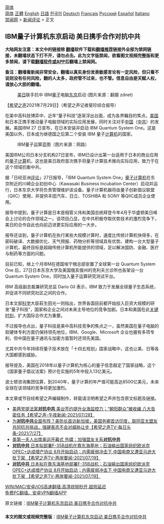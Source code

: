 <!-- 面包屑导航 --> <div class="breadcrumb"><!-- GTranslate: https://gtranslate.io/ -->  <div class="switcher notranslate">  <div class="selected">  <a href="#" onclick="return false;"> 简体</a>  </div>  <div class="option">  <a href="https://www.bannedbook.org" onclick="doGTranslate('zh-CN|zh-CN');jQuery('div.switcher div.selected a').html(jQuery(this).html());return false;" title="简体中文" class="nturl selected"> 简体</a>  <a href="https://www.bannedbook.org/zh-tw/" onclick="doGTranslate('zh-CN|zh-TW');jQuery('div.switcher div.selected a').html(jQuery(this).html());return false;" title="繁體中文" class="nturl"> 正體</a>  <a href="https://www.bannedbook.org/en/" onclick="doGTranslate('zh-CN|en');jQuery('div.switcher div.selected a').html(jQuery(this).html());return false;" title="English" class="nturl"> English</a>  <a href="https://www.bannedbook.org/ja/" onclick="doGTranslate('zh-CN|ja');jQuery('div.switcher div.selected a').html(jQuery(this).html());return false;" title="日本語" class="nturl"> 日語</a>  <a href="https://www.bannedbook.org/ko/" onclick="doGTranslate('zh-CN|ko');jQuery('div.switcher div.selected a').html(jQuery(this).html());return false;" title="한국어" class="nturl"> 한국어</a>  <a href="https://www.bannedbook.org/de/" onclick="doGTranslate('zh-CN|de');jQuery('div.switcher div.selected a').html(jQuery(this).html());return false;" title="Deutsch" class="nturl"> Deutsch</a>  <a href="https://www.bannedbook.org/fr/" onclick="doGTranslate('zh-CN|fr');jQuery('div.switcher div.selected a').html(jQuery(this).html());return false;" title="Français" class="nturl"> Français</a>  <a href="https://www.bannedbook.org/ru/" onclick="doGTranslate('zh-CN|ru');jQuery('div.switcher div.selected a').html(jQuery(this).html());return false;" title="Русский" class="nturl"> Русский</a>  <a href="https://www.bannedbook.org/es/" onclick="doGTranslate('zh-CN|es');jQuery('div.switcher div.selected a').html(jQuery(this).html());return false;" title="Español" class="nturl"> Español</a>  <a href="https://www.bannedbook.org/it/" onclick="doGTranslate('zh-CN|it');jQuery('div.switcher div.selected a').html(jQuery(this).html());return false;" title="Italiano" class="nturl"> Italiano</a>  </div>  </div>      <div class='breadcrumb-sub'><!-- Breadcrumb NavXT 6.3.0 --> <a href="https://www.bannedbook.org/" class="home">禁闻网</a> &gt; <a href="https://www.bannedbook.org/bnews/comments/" class="category">新闻评论</a> &gt; 正文</div></div><h2>IBM量子计算机东京启动 美日携手合作对抗中共</h2> <p class="notice"><b>大陆网友注意：本文中的链接除 <a href="https://github.com/bannedbook/fanqiang" >翻墙</a>软件下载和<a href="https://github.com/killgcd/justmysocks/blob/master/README.md">翻墙推荐</a>链接外全部为禁网链接，未翻墙状态下打不开，请勿点击。此为文字版禁闻，欲看图文视频完整版和更多禁闻，请下载<a href="https://github.com/bannedbook/fanqiang">翻墙软件或APP</a>后翻墙上禁闻网。</p><p>备注：翻墙看新闻非常安全，翻墙以真实身份发表敏感言论有一定风险，但只看不说则没有任何风险，翻的人太多，政府管不过来，也不管。信息自由是天赋人权，请放心大胆的翻墙。</b></p>  <div class="entry"> <figure><figcaption><a href="https://www.bannedbook.org/bnews/tag/%E7%BE%8E%E6%97%A5/" class="st_tag internal_tag" rel="tag" title="标签 美日 下的日志">美日</a>联手抗中 IBM<a href="https://www.bannedbook.org/bnews/tag/%E9%87%8F%E5%AD%90/" class="st_tag internal_tag" rel="tag" title="标签 量子 下的日志">量子</a>电脑<a href="https://www.bannedbook.org/bnews/tag/%e4%b8%9c%e4%ba%ac/" class="st_tag internal_tag" rel="tag" title="标签 东京 下的日志">东京</a>启动 (图片来源：翻摄 zdnet)</figcaption></figure> <p>【<span class='wp_keywordlink_affiliate'><a href="https://www.soundofhope.org" title="希望之声" target="_blank">希望之声</a></span>2021年7月29日】（希望之声记者斐珍综合报导）</p> <p>在美中高科技博弈中，近年“量子科技”逐渐浮出台面，成为各界瞩目的焦点。<a href="https://www.bannedbook.org/bnews/tag/%e7%be%8e%e5%9b%bd/" class="st_tag internal_tag" rel="tag" title="标签 美国 下的日志">美国</a>和日本正携手推动量子电脑领域的实际应用发展，同时关注对手<span class='wp_keywordlink_affiliate'><a href="https://www.bannedbook.org/" title="中国" target="_blank">中国</a></span>（<a href="https://www.bannedbook.org/bnews/tag/%e4%b8%ad%e5%85%b1/" class="st_tag internal_tag" rel="tag" title="标签 中共 下的日志">中共</a>）的发展。美国IBM 27 日宣布，在日本安装并启动 IBM Quantum System One。这是美国以外，日本成为继德国之后第二个安装 IBM 量子<a href="https://www.bannedbook.org/bnews/tag/%E8%AE%A1%E7%AE%97%E6%9C%BA/" class="st_tag internal_tag" rel="tag" title="标签 计算机 下的日志">计算机</a>的国家。</p> <figure><figcaption>IBM量子运算蓝图（图片来源：网路）</figcaption></figure> <p>美国IBM公司日本分支机构27日宣布，IBM已设计出第一台适用于日本的商业应用的<a href="https://www.bannedbook.org/bnews/tag/%E9%87%8F%E5%AD%90%E8%AE%A1%E7%AE%97/" class="st_tag internal_tag" rel="tag" title="标签 量子计算 下的日志">量子计算</a>机，这也是美日政府首次携手将量子计算技术推向实际应用，致力于在这个领域抗衡中共。</p> <p>据「日经亚洲<span class='wp_keywordlink_affiliate'><a href="https://www.bannedbook.org/bnews/comments/" title="新闻评论" target="_blank">评论</a></span>」27日报导，「IBM Quantum System One」<a href="https://www.bannedbook.org/bnews/tag/%E9%87%8F%E5%AD%90%E8%AE%A1%E7%AE%97%E6%9C%BA/" class="st_tag internal_tag" rel="tag" title="标签 量子计算机 下的日志">量子计算机</a>在东京附近的川崎企业初创中心（Kawasaki Business Incubation Center）启动并运行，日本东京大学将负责管理维护该设备。量子计算机器将由量子创新倡议联盟（QIIC）使用，并提供丰田汽车、日立、TOSHIBA 和 SONY 等QIIC成员企业使用。</p>  <p>报导中提到，量子计算是日本首相菅义伟和美国总统拜登今年4月于华盛顿美日峰会上讨论的合作领域之一。该项目凸显，在中共积极夺取优势技术的激烈竞争下，美日的合作自此也向前迈进更实际应用的一大步。</p> <p>报导还谈到，量子计算机在执行某些大规模计算时，速度比传统计算机快得多，在密码破译、大数据优化、天气预报、药物分析等领域具有优势。建构一台大型量子计算机，最终目标是超越传统计算机所能提供的领域，足以解决国防、金融、医疗与制药等方面的问题。</p> <p>目前已知，继上个月IBM在德国埃宁根总部安置了全球第一台 Quantum System One 后，27日日本东京大学及美国俄亥俄州的克利夫兰诊所也各架设一台 Quantum System One，同时加入量子运算研究测试平台。</p> <p>IBM 高级副总裁兼研究总监 Dario Gil 表示，IBM 致力于发展全球量子生态系统，并促进不同研究社区之间的合作。</p>  <p>日本文部<span class='wp_keywordlink'><a href="https://www.bannedbook.org/forum11/topic309.html" title="禁片：“科学”的棍子" target="_blank">科学</a></span>大臣萩生田光一则指出，世界各国目前都开始投入巨资大规模的研发“量子科技”，国家和企业之间对未来主导地位的竞争加剧。日本和美国在此<span class='wp_keywordlink'><a href="https://www.bannedbook.org/forum2/topic151.html" title="关键时刻：李鹏日记" target="_blank">关键时刻</a></span>，扩大国际合作尤为重要。</p> <p>不过报导也点出，量子科技是美中高科技竞争的焦点之一，虽然美国在量子电脑的软硬体专利方面仍保持领先地位，IBM、Google、Microsoft 企业也握有多项专利，但中国在量子通讯与加密方面暂时还领先美国。</p> <p>尤其中共今年持续将量子技术放在「十四五规划」国家战略中，这也让美、日等各大国都感到威胁。</p> <p>报导提及，美国在2018年以量子计算机为核心的量子信息敲定了国家战略，这个《国家量子倡议法案》预计在实施的5年中投入13亿美元。</p>  <p>波士顿咨询集团估算，到2040年，量子计算的年产值可能高达8500亿美元，未来全球在该领域的竞争将更加激烈。</p> <p>本文章或节目经希望之声编辑制作，转载请注明希望之声并包含原文标题及链接。 </p> <ul class='op-related-articles' title='相关阅读'> <li><a href='https://www.bannedbook.org/bnews/comments/20210729/1596315.html' target='_blank'>美两党提法案<b>对抗中共</b> 美台签约提升台海监控力；“朝阳群众”被收编 八大告密任务【希望之声-午夜新闻-2021/07/28】</a></li> <li><a href='https://www.bannedbook.org/bnews/comments/20210728/1595462.html' target='_blank'>为<b>对抗中共</b>全面布阵？美防长首访新加坡，美国务卿首访印度，联同亚太盟友共同抗共挑战，强硬表态不会对威胁让步【希望之声TV-每日头条-2021/7/27】</a></li> <li><a href='https://www.bannedbook.org/bnews/comments/20210724/1593234.html' target='_blank'>美第一夫人出席奥运开幕式 外媒：加强盟友关系<b>对抗中共</b></a></li> <li><a href='https://www.bannedbook.org/bnews/comments/20210720/1590475.html' target='_blank'><b>对抗中共</b> 日本拟部署F-35B战机在靠东海基地；石油输出国家组织欧派克OPEC+达成增产协议 8月开始启动；内需疲弱冲击下 中国电商又遭亚马逊大批下架 【希望之声TV-两岸要闻-2021/07/19】</a></li> <li><a href='https://www.bannedbook.org/bnews/comments/20210719/1590186.html' target='_blank'><b>对抗中共</b> 日本拟在靠东海基地部署F-35B战机；石油输出国家组织欧派克OPEC+达成增产协议 8月开始启动；内需疲弱冲击下 中国电商又遭亚马逊大批下架 【希望之声TV-两岸要闻-2021/07/19】</a></li> </ul> <p class="texttj"> <a href="https://github.com/bannedbook/fanqiang/wiki/V2ray%E6%9C%BA%E5%9C%BA" target="_blank">WIN/MAC/安卓/iOS高速翻墙:高清视频秒开,超低延迟</a><br/> <a href="https://github.com/bannedbook/fanqiang/wiki/%E7%A6%81%E9%97%BB%E7%BD%91%E5%AE%89%E5%8D%93%E7%BF%BB%E5%A2%99%E6%96%B0%E9%97%BBAPP" target="_blank">免费PC翻墙、安卓VPN翻墙APP</a></p><p>原文链接：<a class="src_link"  href="https://www.soundofhope.org/post/530300" target="_blank">IBM量子计算机东京启动 美日携手合作对抗中共</a></p> <a name='sharetosocial'></a>  <div style="margin-bottom:5px;padding-bottom:5px;clear:both"> <div id="archive-pix-1" class="banner-ads"> <!-- AuctionX Display platform tag START --> <div id="26318x728x90x621x_ADSLOT2" clicktrack="%%CLICK_URL_ESC%%"></div> <!-- AuctionX Display platform tag END --> </div> <div id="archive-pix-2" class="banner-ads"> <!-- AuctionX Display platform tag START --> <div id="26315x300x250x621x_ADSLOT2" clicktrack="%%CLICK_URL_ESC%%"></div> <!-- AuctionX Display platform tag END --> </div> </div>  <div id="archive-pix-1" class="banner-ads"> <!-- AuctionX Display platform tag START --> <div id="26318x728x90x621x_ADSLOT3" clicktrack="%%CLICK_URL_ESC%%"></div> <!-- AuctionX Display platform tag END --> </div> <div><b>本文的图文或视频完整版</b>：<a href='https://www.bannedbook.org/bnews/comments/20210729/1596446.html'>IBM量子计算机东京启动 美日携手合作对抗中共</a></div>  </div><!--END ENTRY--> 